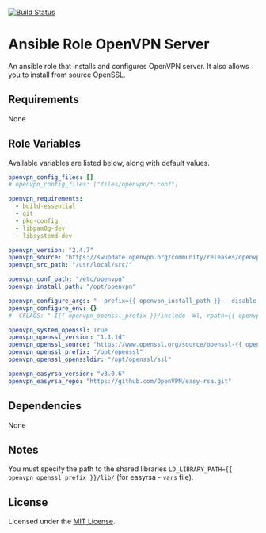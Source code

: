 [![Build Status](https://travis-ci.org/cimon-io/ansible-role-openvpn-server.svg?branch=master)](https://travis-ci.org/cimon-io/ansible-role-openvpn-server)

# Ansible Role OpenVPN Server

An ansible role that installs and configures OpenVPN server. It also allows you to install from source OpenSSL.

## Requirements

None

## Role Variables

Available variables are listed below, along with default values.

```yaml
openvpn_config_files: []
# openvpn_config_files: ["files/openvpn/*.conf"]

openvpn_requirements:
  - build-essential
  - git
  - pkg-config
  - libpam0g-dev
  - libsystemd-dev

openvpn_version: "2.4.7"
openvpn_source: "https://swupdate.openvpn.org/community/releases/openvpn-{{ openvpn_version }}.tar.gz"
openvpn_src_path: "/usr/local/src/"

openvpn_conf_path: "/etc/openvpn"
openvpn_install_path: "/opt/openvpn"

openvpn_configure_args: "--prefix={{ openvpn_install_path }} --disable-lzo --enable-iproute2 --enable-systemd --enable-x509-alt-username"
openvpn_configure_env: {}
#  CFLAGS: "-I{{ openvpn_openssl_prefix }}/include -Wl,-rpath={{ openvpn_openssl_prefix }}/lib -L{{ openvpn_openssl_prefix }}/lib"

openvpn_system_openssl: True
openvpn_openssl_version: "1.1.1d"
openvpn_openssl_source: "https://www.openssl.org/source/openssl-{{ openvpn_openssl_version }}.tar.gz"
openvpn_openssl_prefix: "/opt/openssl"
openvpn_openssl_openssldir: "/opt/openssl/ssl"

openvpn_easyrsa_version: "v3.0.6"
openvpn_easyrsa_repo: "https://github.com/OpenVPN/easy-rsa.git"
```

## Dependencies

None

## Notes

You must specify the path to the shared libraries `LD_LIBRARY_PATH={{ openvpn_openssl_prefix }}/lib/` (for easyrsa - `vars` file).

## License

Licensed under the [MIT License](https://opensource.org/licenses/MIT).
